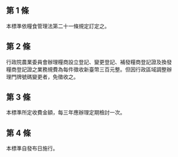 第 1 條
-------
本標準依糧食管理法第二十一條規定訂定之。

第 2 條
-------
行政院農業委員會辦理糧商設立登記、變更登記、補發糧商登記證及換發  
糧商登記證之業務規費為每件徵收新臺幣三百元整。但因行政區域調整辦  
理門牌號碼變更者，免徵收之。

第 3 條
-------
本標準所定收費金額，每三年應辦理定期檢討一次。

第 4 條
-------
本標準自發布日施行。

